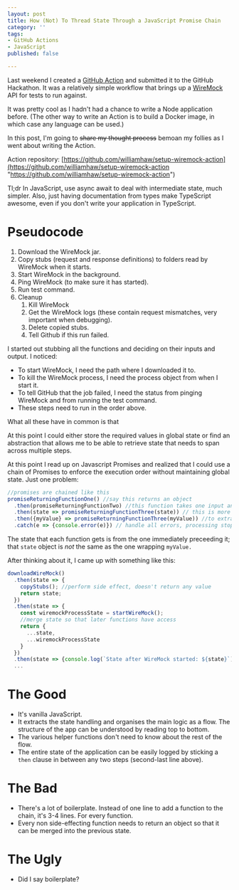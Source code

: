 ```yaml
---
layout: post
title: How (Not) To Thread State Through a JavaScript Promise Chain
category: ''
tags:
- GitHub Actions
- JavaScript
published: false

---
```

Last weekend I created a [GitHub Action](https://github.com/features/actions) and submitted it to the GitHub Hackathon. It was a relatively simple workflow that brings up a [WireMock](http://wiremock.org/) API for tests to run against.

It was pretty cool as I hadn't had a chance to write a Node application before. (The other way to write an Action is to build a Docker image, in which case any language can be used.)

In this post, I'm going to ~~share my thought process~~ bemoan my follies as I went about writing the Action.

Action repository: [https://github.com/williamhaw/setup-wiremock-action](https://github.com/williamhaw/setup-wiremock-action "https://github.com/williamhaw/setup-wiremock-action")

Tl;dr In JavaScript, use async await to deal with intermediate state, much simpler. Also, just having documentation from types make TypeScript awesome, even if you don't write your application in TypeScript.

<!--excerpt-->

# Pseudocode

1. Download the WireMock jar.
2. Copy stubs (request and response definitions) to folders read by WireMock when it starts.
3. Start WireMock in the background.
4. Ping WireMock (to make sure it has started).
5. Run test command.
6. Cleanup
   1. Kill WireMock
   2. Get the WireMock logs (these contain request mismatches, very important when debugging).
   3. Delete copied stubs.
   4. Tell Github if this run failed.

I started out stubbing all the functions and deciding on their inputs and output. I noticed:

* To start WireMock, I need the path where I downloaded it to.
* To kill the WireMock process, I need the process object from when I start it.
* To tell GitHub that the job failed, I need the status from pinging WireMock and from running the test command.
* These steps need to run in the order above.

What all these have in common is that

At this point I could either store the required values in global state or find an abstraction that allows me to be able to retrieve state that needs to span across multiple steps.

At this point I read up on Javascript Promises and realized that I could use a chain of Promises to enforce the execution order without maintaining global state. Just one problem:

```javascript
//promises are chained like this
promiseReturningFunctionOne() //say this returns an object
  .then(promiseReturningFunctionTwo) //this function takes one input and returns a Promise
  .then(state => promiseReturningFunctionThree(state)) // this is more explicit passing of state
  .then({myValue} => promiseReturningFunctionThree(myValue)) //to extract one value out of the preceeding state
  .catch(e => {console.error(e)}) // handle all errors, processing stops at the first function that throws an error
```

The state that each function gets is from the one immediately preceeding it; that `state` object is _not_ the same as the one wrapping `myValue.`

After thinking about it, I came up with something like this:

```javascript
downloadWireMock()
  .then(state => {
    copyStubs(); //perform side effect, doesn't return any value
    return state;
  })
  .then(state => {
    const wiremockProcessState = startWireMock();
    //merge state so that later functions have access
    return {
      ...state,
      ...wiremockProcessState
    }
  })
  .then(state => {console.log(`State after WireMock started: ${state}`)})
  ...
```

# The Good

* It's vanilla JavaScript.
* It extracts the state handling and organises the main logic as a flow. The structure of the app can be understood by reading top to bottom.
* The various helper functions don't need to know about the rest of the flow.
* The entire state of the application can be easily logged by sticking a `then` clause in between any two steps (second-last line above).

# The Bad

* There's a lot of boilerplate. Instead of one line to add a function to the chain, it's 3-4 lines. For every function.
* Every non side-effecting function needs to return an object so that it can be merged into the previous state.

# The Ugly

* Did I say boilerplate?